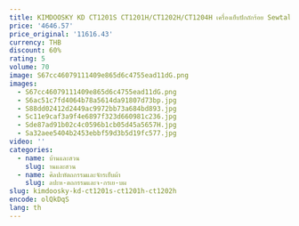 ```yaml
---
title: KIMDOOSKY KD CT1201S CT1201H/CT1202H/CT1204H เครื่องเย็บปักถักร้อย Sewtalent Mighty Hoop Master Hooping station ชุด HoopMaster
price: '4646.57'
price_original: '11616.43'
currency: THB
discount: 60%
rating: 5
volume: 70
image: S67cc46079111409e865d6c4755ead11dG.png
images:
  - S67cc46079111409e865d6c4755ead11dG.png
  - S6ac51c7fd4064b78a5614da91807d73bp.jpg
  - S88dd02412d2449ac9972bb73a684bd893.jpg
  - Sc11e9caf3a9f4e6897f323d660981c236.jpg
  - Sde87ad91b02c4c0596b1cb05d45a5657H.jpg
  - Sa32aee5404b2453ebbf59d3b5d19fc577.jpg
video: ''
categories:
  - name: บ้านและสวน
    slug: านและสวน
  - name: ศิลปะหัตถกรรมและจักรเย็บผ้า
    slug: ลปะห-ตถกรรมและจ-กรเย-บผ
slug: kimdoosky-kd-ct1201s-ct1201h-ct1202h
encode: olQkDqS
lang: th
---
```

  